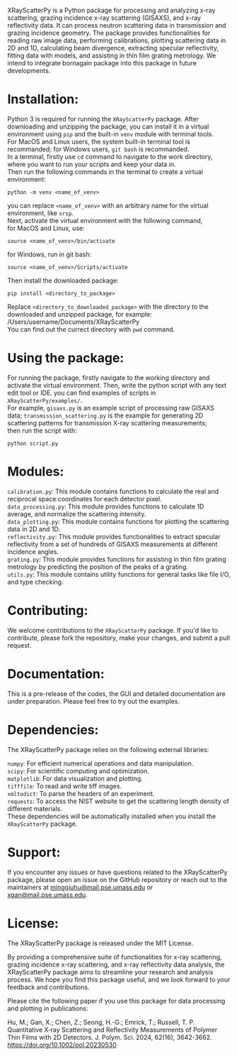 XRayScatterPy is a Python package for processing and analyzing x-ray scattering, grazing incidence x-ray scattering (GISAXS), and x-ray reflectivity data. It can process neutron scattering data in transmission and grazing incidence geometry. The package provides functionalities for reading raw image data, performing calibrations, plotting scattering data in 2D and 1D, calculating beam divergence, extracting specular reflectivity, fitting data with models, and assisting in thin film grating metrology. We intend to integrate bornagain package into this package in future developments. 
  
# Installation:
Python 3 is required for running the `XRayScatterPy` package. After downloading and unzipping the package, you can install it in a virtual environment using `pip` and the built-in `venv` module with terminal tools.  
For MacOS and Linux users, the system built-in terminal tool is recommanded; for Windows users, `git bash` is recommanded.  
In a terminal, firstly use `cd` command to navigate to the work directory, where you want to run your scripts and keep your data in.  
Then run the following commands in the terminal to create a virtual environment:
```
python -m venv <name_of_venv>
```
you can replace `<name_of_venv>` with an arbitrary name for the virtual environment, like `xrsp`.  
Next, activate the virtual environment with the following command,  
for MacOS and Linux, use:
```
source <name_of_venv>/bin/activate
```
for Windows, run in git bash:
```
source <name_of_venv>/Scripts/activate
```
Then install the downloaded package:
```
pip install <directory_to_package>
```
Replace `<directory_to_downloaded_package>` with the directory to the downloaded and unzipped package, for example: 
/Users/username/Documents/XRayScatterPy  
You can find out the currect directory with `pwd` command.

# Using the package:
For running the package, firstly navigate to the working directory and activate the virtual environment.
Then, write the python script with any text edit tool or IDE. you can find examples of scripts in `XRayScatterPy/examples/`.  
For example, `gisaxs.py` is an example script of processing raw GISAXS data; `transmission_scattering.py` is the example for generating 2D scattering patterns for transmission X-ray scattering measurements;  
then run the script with:
```
python script.py
```

# Modules:  
`calibration.py`: This module contains functions to calculate the real and reciprocal space coordinates for each detector pixel.  
`data_processing.py`: This module provides functions to calculate 1D average, and normalize the scattering intensity.  
`data_plotting.py`: This module contains functions for plotting the scattering data in 2D and 1D.  
`reflectivity.py`: This module provides functionalities to extract specular reflectivity from a set of hundreds of GISAXS measurements at different incidence angles.  
`grating.py`: This module provides functions for assisting in thin film grating metrology by predicting the position of the peaks of a grating.  
`utils.py`: This module contains utility functions for general tasks like file I/O, and type checking.  

# Contributing:  
We welcome contributions to the `XRayScatterPy` package. If you'd like to contribute, please fork the repository, make your changes, and submit a pull request.  
  
# Documentation:  
This is a pre-release of the codes, the GUI and detailed documentation are under preparation. Please feel free to try out the examples.

# Dependencies:  
The XRayScatterPy package relies on the following external libraries:  
  
`numpy`: For efficient numerical operations and data manipulation.  
`scipy`: For scientific computing and optimization.  
`matplotlib`: For data visualization and plotting.  
`tifffile`: To read and write tiff images.  
`xmltodict`: To parse the headers of an experiment.  
`requests`: To access the NIST website to get the scattering length density of different materials.  
These dependencies will be automatically installed when you install the `XRayScatterPy` package.  
  
# Support:  
If you encounter any issues or have questions related to the XRayScatterPy package, please open an issue on the GitHub repository or reach out to the maintainers at mingqiuhu@mail.pse.umass.edu or xgan@mail.pse.umass.edu.  
  
# License:  
The XRayScatterPy package is released under the MIT License.  

By providing a comprehensive suite of functionalities for x-ray scattering, grazing incidence x-ray scattering, and x-ray reflectivity data analysis, the XRayScatterPy package aims to streamline your research and analysis process. We hope you find this package useful, and we look forward to your feedback and contributions.

Please cite the following paper if you use this package for data processing and plotting in publications:

Hu, M.; Gan, X.; Chen, Z.; Seong, H.-G.; Emrick, T.; Russell, T. P. Quantitative X‐ray Scattering and Reflectivity Measurements of Polymer Thin Films with 2D Detectors. J. Polym. Sci. 2024, 62(16), 3642-3662.  
https://doi.org/10.1002/pol.20230530
